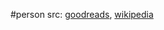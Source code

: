 #person 
src: [goodreads](https://www.goodreads.com/author/show/942792.Alexandre_V_Borovik), [wikipedia](https://en.wikipedia.org/wiki/Alexandre_Borovik) 

